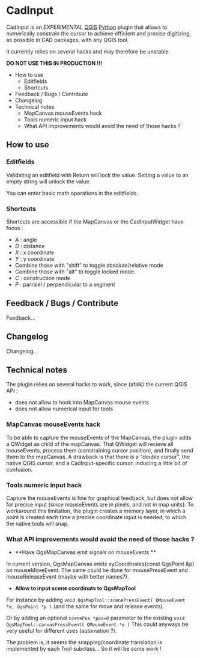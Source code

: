 # CadInput


CadInput is an _EXPERIMENTAL_ [QGIS](http://www.qgis.org) [Python](http://www.python.org) plugin that allows to numerically constrain the cursor to achieve efficient and precise digitizing, as possible in CAD packages, with any QGIS tool.

It currently relies on several hacks and may therefore be unstable.

**DO NOT USE THIS IN PRODUCTION !!!**

<!-- MarkdownTOC -->
- How to use
    - Editfields
    - Shortcuts
- Feedback / Bugs / Contribute
- Changelog
- Technical notes
    - MapCanvas mouseEvents hack
    - Tools numeric input hack
    - What API improvements would avoid the need of those hacks ?
<!-- /MarkdownTOC -->


## How to use

### Editfields

Validating an editfield with Return will lock the value.
Setting a value to an empty string will unlock the value.

You can enter basic math operations in the editfields.


### Shortcuts

Shortcuts are accessible if the MapCanvas or the CadInputWidget have focus :

- *A* : angle
- *D* : distance
- *X* : x coordinate
- *Y* : y coordinate
- Combine those with "shift" to toggle absolute/relative mode
- Combine those with "alt" to toggle locked mode.
- *C* : construction mode
- *P* : parralel / perpendicular to a segment

## Feedback / Bugs / Contribute

Feedback...

## Changelog

Changelog...

## Technical notes

The plugin relies on several hacks to work, since (afaik) the current QGIS API :
- does not allow to hook into MapCanvas mouse events 
- does not allow numerical input for tools

### MapCanvas mouseEvents hack

To be able to capture the mouseEvents of the MapCanvas, the plugin adds a QWidget as child of the mapCanvas.
That QWidget will recieve all mouseEvents, process them (constraining cursor position), and finally send them to the mapCanvas.
A drawback is that there is a "double cursor", the native QGIS cursor, and a CadInput-specific cursor, inducing a little bit of confusion.

### Tools numeric input hack

Capture the mouseEvents is fine for graphical feedback, but does not allow for precise input (since mouseEvents are in pixels, and not in map units).
To workaround this limitation, the plugin creates a memory layer, in which a point is created each time a precise coordinate input is needed, to which the native tools will snap.

### What API improvements would avoid the need of those hacks ? 

- **Have QgsMapCanvas emit signals on mouseEvents **

In current version, QgsMapCanvas emits xyCoordinates(const QgsPoint &p) on mouseMoveEvent. The same could be done for mousePressEvent and mouseReleaseEvent (maybe with better names?).

- **Allow to input scene coordinats to QgsMapTool**

For instance by adding `void QgsMapTool::scenePressEvent( QMouseEvent *e, QgsPoint *p )` (and the same for move and release events).

Or by adding an optional `scenePos *pos=0` parameter to the existing `void QgsMapTool::canvasPressEvent( QMouseEvent *e )`
This could anyways be very useful for different uses (automation ?).

The problem is, it seems the snapping/coordinate translation is implemented by each Tool subclass... So it will be some work !